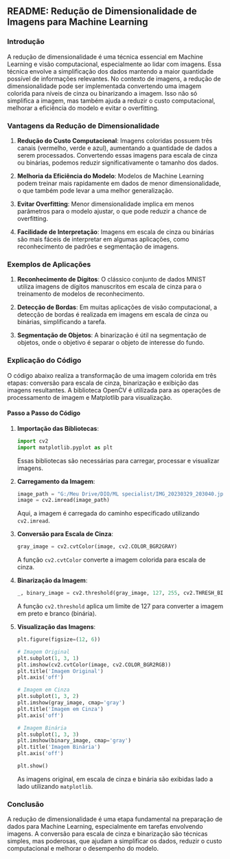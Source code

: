 ## README: Redução de Dimensionalidade de Imagens para Machine Learning

### Introdução
A redução de dimensionalidade é uma técnica essencial em Machine Learning e visão computacional, especialmente ao lidar com imagens. Essa técnica envolve a simplificação dos dados mantendo a maior quantidade possível de informações relevantes. No contexto de imagens, a redução de dimensionalidade pode ser implementada convertendo uma imagem colorida para níveis de cinza ou binarizando a imagem. Isso não só simplifica a imagem, mas também ajuda a reduzir o custo computacional, melhorar a eficiência do modelo e evitar o overfitting.

### Vantagens da Redução de Dimensionalidade

1. **Redução do Custo Computacional**: Imagens coloridas possuem três canais (vermelho, verde e azul), aumentando a quantidade de dados a serem processados. Convertendo essas imagens para escala de cinza ou binárias, podemos reduzir significativamente o tamanho dos dados.
  
2. **Melhoria da Eficiência do Modelo**: Modelos de Machine Learning podem treinar mais rapidamente em dados de menor dimensionalidade, o que também pode levar a uma melhor generalização.

3. **Evitar Overfitting**: Menor dimensionalidade implica em menos parâmetros para o modelo ajustar, o que pode reduzir a chance de overfitting.

4. **Facilidade de Interpretação**: Imagens em escala de cinza ou binárias são mais fáceis de interpretar em algumas aplicações, como reconhecimento de padrões e segmentação de imagens.

### Exemplos de Aplicações

1. **Reconhecimento de Dígitos**: O clássico conjunto de dados MNIST utiliza imagens de dígitos manuscritos em escala de cinza para o treinamento de modelos de reconhecimento.

2. **Detecção de Bordas**: Em muitas aplicações de visão computacional, a detecção de bordas é realizada em imagens em escala de cinza ou binárias, simplificando a tarefa.

3. **Segmentação de Objetos**: A binarização é útil na segmentação de objetos, onde o objetivo é separar o objeto de interesse do fundo.

### Explicação do Código

O código abaixo realiza a transformação de uma imagem colorida em três etapas: conversão para escala de cinza, binarização e exibição das imagens resultantes. A biblioteca OpenCV é utilizada para as operações de processamento de imagem e Matplotlib para visualização.

#### Passo a Passo do Código

1. **Importação das Bibliotecas**:
   ```python
   import cv2
   import matplotlib.pyplot as plt
   ```

   Essas bibliotecas são necessárias para carregar, processar e visualizar imagens.

2. **Carregamento da Imagem**:
   ```python
   image_path = "G:/Meu Drive/DIO/ML specialist/IMG_20230329_203040.jpg"
   image = cv2.imread(image_path)
   ```

   Aqui, a imagem é carregada do caminho especificado utilizando `cv2.imread`.

3. **Conversão para Escala de Cinza**:
   ```python
   gray_image = cv2.cvtColor(image, cv2.COLOR_BGR2GRAY)
   ```

   A função `cv2.cvtColor` converte a imagem colorida para escala de cinza.

4. **Binarização da Imagem**:
   ```python
   _, binary_image = cv2.threshold(gray_image, 127, 255, cv2.THRESH_BINARY)
   ```

   A função `cv2.threshold` aplica um limite de 127 para converter a imagem em preto e branco (binária).

5. **Visualização das Imagens**:
   ```python
   plt.figure(figsize=(12, 6))

   # Imagem Original
   plt.subplot(1, 3, 1)
   plt.imshow(cv2.cvtColor(image, cv2.COLOR_BGR2RGB))
   plt.title('Imagem Original')
   plt.axis('off')

   # Imagem em Cinza
   plt.subplot(1, 3, 2)
   plt.imshow(gray_image, cmap='gray')
   plt.title('Imagem em Cinza')
   plt.axis('off')

   # Imagem Binária
   plt.subplot(1, 3, 3)
   plt.imshow(binary_image, cmap='gray')
   plt.title('Imagem Binária')
   plt.axis('off')

   plt.show()
   ```

   As imagens original, em escala de cinza e binária são exibidas lado a lado utilizando `matplotlib`.

### Conclusão

A redução de dimensionalidade é uma etapa fundamental na preparação de dados para Machine Learning, especialmente em tarefas envolvendo imagens. A conversão para escala de cinza e binarização são técnicas simples, mas poderosas, que ajudam a simplificar os dados, reduzir o custo computacional e melhorar o desempenho do modelo. 
